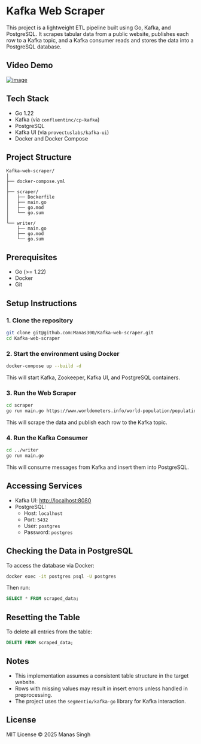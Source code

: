 # Kafka Web Scraper

This project is a lightweight ETL pipeline built using Go, Kafka, and PostgreSQL. It scrapes tabular data from a public website, publishes each row to a Kafka topic, and a Kafka consumer reads and stores the data into a PostgreSQL database.

## Video Demo
[![image](https://github.com/user-attachments/assets/ed24e73c-3e11-4253-b561-168fbba7b300)](https://www.youtube.com/watch?v=QqNw1UXzww0)


## Tech Stack

- Go 1.22
- Kafka (via `confluentinc/cp-kafka`)
- PostgreSQL
- Kafka UI (via `provectuslabs/kafka-ui`)
- Docker and Docker Compose

## Project Structure

```
Kafka-web-scraper/
│
├── docker-compose.yml
│
├── scraper/
│   ├── Dockerfile
│   ├── main.go
│   ├── go.mod
│   └── go.sum
│
└── writer/
    ├── main.go
    ├── go.mod
    └── go.sum
```

## Prerequisites

- Go (>= 1.22)
- Docker
- Git

## Setup Instructions

### 1. Clone the repository

```bash
git clone git@github.com:Manas300/Kafka-web-scraper.git
cd Kafka-web-scraper
```

### 2. Start the environment using Docker

```bash
docker-compose up --build -d
```

This will start Kafka, Zookeeper, Kafka UI, and PostgreSQL containers.

### 3. Run the Web Scraper

```bash
cd scraper
go run main.go https://www.worldometers.info/world-population/population-by-country/
```

This will scrape the data and publish each row to the Kafka topic.

### 4. Run the Kafka Consumer

```bash
cd ../writer
go run main.go
```

This will consume messages from Kafka and insert them into PostgreSQL.

## Accessing Services

- Kafka UI: [http://localhost:8080](http://localhost:8080)
- PostgreSQL:
  - Host: `localhost`
  - Port: `5432`
  - User: `postgres`
  - Password: `postgres`

## Checking the Data in PostgreSQL

To access the database via Docker:

```bash
docker exec -it postgres psql -U postgres
```

Then run:

```sql
SELECT * FROM scraped_data;
```

## Resetting the Table

To delete all entries from the table:

```sql
DELETE FROM scraped_data;
```

## Notes

- This implementation assumes a consistent table structure in the target website.
- Rows with missing values may result in insert errors unless handled in preprocessing.
- The project uses the `segmentio/kafka-go` library for Kafka interaction.

## License

MIT License © 2025 Manas Singh

